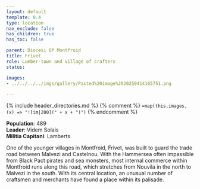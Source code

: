 ```yaml
---
layout: default
template: 0.4
type: location
nav_exclude: false
has_children: true
has_toc: false

parent: Diocesi Of Montfroid
title: Frivet
role: Lumber-town and village of crafters
status: 

images: 
- ../../../../imgs/gallery/Pasted%20image%2020250414165751.png

---
```


{% include header_directories.md %}
{% comment %}
`=map(this.images, (x) => "![im|200](" + x + ")")`
{% endcomment %}

**Population**: 489  
**Leader**: Videm Solais  
**Militia Capitani**: Lamberts  

One of the younger villages in Montfroid, Frivet, was built to guard the trade road between Malvezi and Castelnou.
With the Hammersea often impassible from Black Pact pirates and sea monsters, most internal commerce within Montfroid runs along this road, which stretches from Nouvila in the north to Malvezi in the south.
With its central location, an unusual number of craftsmen and merchants have found a place within its palisade.